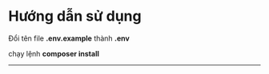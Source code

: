 <h1> Hướng dẫn sử dụng</h1>
<p> Đổi tên file <b>.env.example</b> thành <b>.env</b></p>
<p> chạy lệnh <b> composer install </b></p>
<hr>
